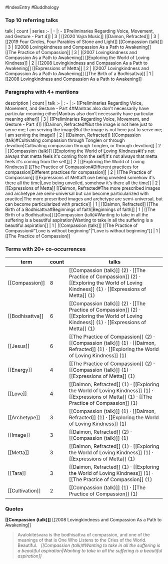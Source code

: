 #IndexEntry #Buddhology

### Top 10 referring talks
talk | count | series
:- | - |: -
[[Preliminaries Regarding Voice, Movement, and Gesture - Part 4]] | 3 | [[2020 Vajra Music]]
[[Daimon, Refracted]] | 3 | [[2019 Four Circles, Four Parables of Stone and Light]]
[[Compassion (talk)]] | 3 | [[2008 Lovingkindness and Compassion As a Path to Awakening]]
[[The Practice of Compassion]] | 3 | [[2007 Lovingkindness and Compassion As a Path to Awakening]]
[[Exploring the World of Loving Kindness]] | 2 | [[2008 Lovingkindness and Compassion As a Path to Awakening]]
[[Expressions of Metta]] | 2 | [[2007 Lovingkindness and Compassion As a Path to Awakening]]
[[The Birth of a Bodhisattva]] | 1 | [[2008 Lovingkindness and Compassion As a Path to Awakening]]

### Paragraphs with 4+ mentions
description | count | talk
:- | : - | :-
[[Preliminaries Regarding Voice, Movement, and Gesture - Part 4#Mantras also don't necessarily have particular meaning either\|Mantras also don't necessarily have particular meaning either]] | 3 | [[Preliminaries Regarding Voice, Movement, and Gesture - Part 4]]
[[Daimon, Refracted#But the image is not here just to serve me; I am serving the image\|But the image is not here just to serve me; I am serving the image]] | 2 | [[Daimon, Refracted]]
[[Compassion (talk)#Cultivating compassion through Tonglen or through devotion\|Cultivating compassion through Tonglen, or through devotion]] | 2 | [[Compassion (talk)]]
[[Exploring the World of Loving Kindness#It's not always that metta feels it's coming from the self\|It's not always that metta feels it's coming from the self]] | 2 | [[Exploring the World of Loving Kindness]]
[[The Practice of Compassion#Different practices for compassion\|Different practices for compassion]] | 2 | [[The Practice of Compassion]]
[[Expressions of Metta#Love being unveiled somehow it's there all the time\|Love being unveiled, somehow it's there all the time]] | 2 | [[Expressions of Metta]]
[[Daimon, Refracted#The more prescribed images and archetype are semi-universal but can become particularized with practice\|The more prescribed images and archetype are semi-universal, but can become particularized with practice]] | 1 | [[Daimon, Refracted]]
[[The Birth of a Bodhisattva#Beginnings of faith\|Beginnings of faith]] | 1 | [[The Birth of a Bodhisattva]]
[[Compassion (talk)#Wanting to take in all the suffering is a beautiful aspiration\|Wanting to take in all the suffering is a beautiful aspiration]] | 1 | [[Compassion (talk)]]
[[The Practice of Compassion#"Love is without beginning"\|"Love is without beginning"]] | 1 | [[The Practice of Compassion]]

### Terms with 20+ co-occurrences
term | count | talks
-|-|-
[[Compassion]] | 8 | <span class="counts">[[Compassion (talk)]] (2) · [[The Practice of Compassion]] (2) · [[Exploring the World of Loving Kindness]] (1) · [[Expressions of Metta]] (1)</span> 
[[Bodhisattva]] | 6 | <span class="counts">[[Compassion (talk)]] (2) · [[The Practice of Compassion]] (2) · [[Exploring the World of Loving Kindness]] (1) · [[Expressions of Metta]] (1)</span> 
[[Jesus]] | 6 | <span class="counts">[[The Practice of Compassion]] (2) · [[Compassion (talk)]] (1) · [[Daimon, Refracted]] (1) · [[Exploring the World of Loving Kindness]] (1)</span> 
[[Energy]] | 4 | <span class="counts">[[The Practice of Compassion]] (2) · [[Compassion (talk)]] (1) · [[Expressions of Metta]] (1)</span> 
[[Love]] | 4 | <span class="counts">[[Daimon, Refracted]] (1) · [[Exploring the World of Loving Kindness]] (1) · [[Expressions of Metta]] (1) · [[The Practice of Compassion]] (1)</span> 
[[Archetype]] | 3 | <span class="counts">[[Compassion (talk)]] (1) · [[Daimon, Refracted]] (1) · [[Exploring the World of Loving Kindness]] (1)</span> 
[[Image]] | 3 | <span class="counts">[[Daimon, Refracted]] (2) · [[Compassion (talk)]] (1)</span> 
[[Metta]] | 3 | <span class="counts">[[Daimon, Refracted]] (1) · [[Exploring the World of Loving Kindness]] (1) · [[Expressions of Metta]] (1)</span> 
[[Tara]] | 3 | <span class="counts">[[Daimon, Refracted]] (1) · [[Exploring the World of Loving Kindness]] (1) · [[The Practice of Compassion]] (1)</span> 
[[Cultivation]] | 2 | <span class="counts">[[Compassion (talk)]] (1) · [[The Practice of Compassion]] (1)</span> 

### Quotes
**[[Compassion (talk)]]**
<span class="counts">[[2008 Lovingkindness and Compassion As a Path to Awakening]]</span>
> Avalokiteśvara is the bodhisattva of compassion, and one of the meanings of that is One Who Listens to the Cries of the World. Beautiful. &nbsp;&nbsp;<span class="counts">_[[Compassion (talk)#Wanting to take in all the suffering is a beautiful aspiration|Wanting to take in all the suffering is a beautiful aspiration]]_</span>


